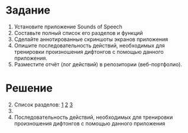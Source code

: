 # Задание
1. Установите приложение Sounds of Speech
2. Составьте полный список его разделов и функций
3. Сделайте аннотированные скриншоты экранов приложения
4. Опишите последовательность действий, необходимых для тренировки
произношения дифтонгов с помощью данного приложения.
5. Разместите отчёт (лог действий) в репозитории (веб-портфолио).

# Решение
2. Список разделов:
  [1](./img/1.jpg)
  [2](./img/2.jpg)
  [3](./img/3.jpg)
3. 
4. Последовательность действий, необходимых для тренировки
произношения дифтонгов с помощью данного приложения
